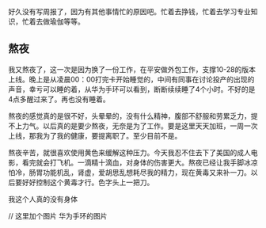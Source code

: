 好久没有写周报了，因为有其他事情忙的原因吧。忙着去挣钱，忙着去学习专业知识，忙着去做瑜伽等等。

## 熬夜

我又熬夜了，这一次是因为换了一份工作，在平安做外包工作，支撑10-28的版本上线。晚上是从凌晨00：00打完卡开始睡觉的，中间有同事在讨论投产的出现的声音，幸亏可以睡的着，从华为手环可以看到，断断续续睡了4个小时。不好的是4点多醒过来了。再也没有睡着。

熬夜的感觉真的是很不好，头晕晕的，没有什么精神，腹部不舒服和劳累乏力，提不上力气。以后真的是要少熬夜，无奈是为了工作。要是这里天天加班，一周一次上线，那我为了我的健康，要提离职了。至少目前不是。

熬夜辛苦，就很喜欢使用黄色来缓解这种压力。今天我忍不住去下了美国的成人电影，看完就会打飞机。一滴精十滴血，对身体的伤害更大。熬夜已经让我手脚冰凉怕冷，肠胃功能机乱，肾虚，爱胡思乱想耗尽我的精力，现在黄毒又来补一刀。以后要好好控制这个黄毒才行。色字头上一把刀。

我这个人真的没有身体

// 这里加个图片
华为手环的图片

